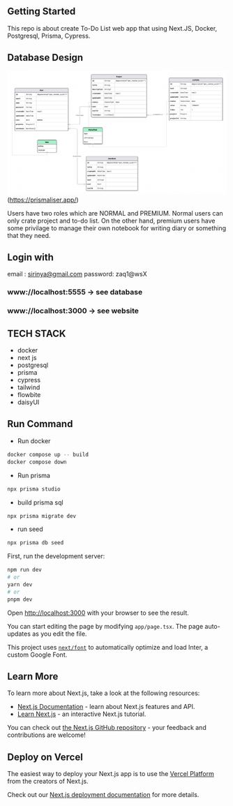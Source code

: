 ## Getting Started

This repo is about create To-Do List web app that using Next.JS, Docker, Postgresql, Prisma, Cypress.

## Database Design 
![Alt text](image-1.png)
(https://prismaliser.app/)

Users have two roles which are NORMAL and PREMIUM. Normal users can only crate project and to-do list. On the other hand, premium users have some privilage to manage their own notebook for writing diary or something that they need.

## Login with
email : sirinya@gmail.com
password: zaq1@wsX

### www://localhost:5555 -> see database
### www://localhost:3000 -> see website

## TECH STACK
- docker
- next js
- postgresql
- prisma
- cypress
- tailwind
- flowbite
- daisyUI

## Run Command
- Run docker
```bash
docker compose up -- build
docker compose down
```
- Run prisma
```bash
npx prisma studio
```
- build prisma sql
```bash
npx prisma migrate dev
```
- run seed
```bash
npx prisma db seed  
``` 

First, run the development server:

```bash
npm run dev
# or
yarn dev
# or
pnpm dev
```

Open [http://localhost:3000](http://localhost:3000) with your browser to see the result.

You can start editing the page by modifying `app/page.tsx`. The page auto-updates as you edit the file.

This project uses [`next/font`](https://nextjs.org/docs/basic-features/font-optimization) to automatically optimize and load Inter, a custom Google Font.

## Learn More

To learn more about Next.js, take a look at the following resources:

- [Next.js Documentation](https://nextjs.org/docs) - learn about Next.js features and API.
- [Learn Next.js](https://nextjs.org/learn) - an interactive Next.js tutorial.

You can check out [the Next.js GitHub repository](https://github.com/vercel/next.js/) - your feedback and contributions are welcome!

## Deploy on Vercel

The easiest way to deploy your Next.js app is to use the [Vercel Platform](https://vercel.com/new?utm_medium=default-template&filter=next.js&utm_source=create-next-app&utm_campaign=create-next-app-readme) from the creators of Next.js.

Check out our [Next.js deployment documentation](https://nextjs.org/docs/deployment) for more details.






